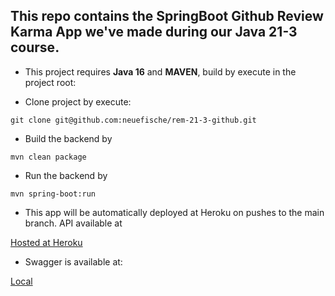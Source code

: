 ## This repo contains the SpringBoot Github Review Karma App we've made during our Java 21-3 course.

* This project requires __Java 16__ and __MAVEN__, build by execute in the project root:

* Clone project by execute:

`git clone git@github.com:neuefische/rem-21-3-github.git`

* Build the backend by

`mvn clean package`

* Run the backend by

`mvn spring-boot:run`

* This app will be automatically deployed at Heroku on pushes to the main branch. API available at

[Hosted at Heroku](https://rem-21-3-github.herokuapp.com/api/rem213)

* Swagger is available at:

[Local](http://localhost:8080/api/rem213/swagger-ui/)
